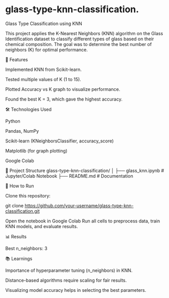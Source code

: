 # glass-type-knn-classification.
Glass Type Classification using KNN

This project applies the K-Nearest Neighbors (KNN) algorithm on the Glass Identification dataset to classify different types of glass based on their chemical composition. The goal was to determine the best number of neighbors (K) for optimal performance.

📌 Features

Implemented KNN from Scikit-learn.

Tested multiple values of K (1 to 15).

Plotted Accuracy vs K graph to visualize performance.

Found the best K = 3, which gave the highest accuracy.

🛠️ Technologies Used

Python

Pandas, NumPy

Scikit-learn (KNeighborsClassifier, accuracy_score)

Matplotlib (for graph plotting)

Google Colab

📂 Project Structure
glass-type-knn-classification/
│
├── glass_knn.ipynb   # Jupyter/Colab Notebook
├── README.md          # Documentation

🚀 How to Run

Clone this repository:

git clone https://github.com/your-username/glass-type-knn-classification.git


Open the notebook in Google Colab 
Run all cells to preprocess data, train KNN models, and evaluate results.

📊 Results

Best n_neighbors: 3

📚 Learnings

Importance of hyperparameter tuning (n_neighbors) in KNN.

Distance-based algorithms require scaling for fair results.

Visualizing model accuracy helps in selecting the best parameters.
